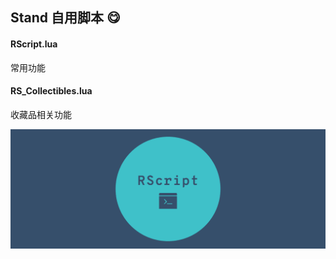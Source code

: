 ## Stand 自用脚本 😋

#### RScript.lua

常用功能



#### RS_Collectibles.lua

收藏品相关功能







![rscript_cover_photo](docs/image/rscript_cover_photo.png)
